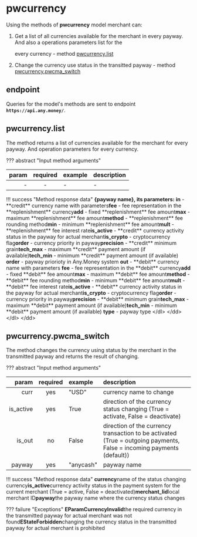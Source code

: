 # pwcurrency

Using the methods of **pwcurrency** model merchant can:

1. Get a list of all currencies available for the merchant in every payway. And also a operations parameters list for the

   every currency - method [pwcurrency.list](pwcurrency.md#pwcurrency_list)

2. Change the currency use status in the transitted payway - method [pwcurrency.pwcma\_switch](pwcurrency.md#pwcurrency_pwcma_switch)

## endpoint

Queries for the model's methods are sent to endpoint **`https://api.any.money/`**.

## pwcurrency.list

The method returns a list of currencies available for the merchant for every payway. And operation parameters for every currency.

??? abstract "Input method arguments"

| param | required | example | description |
| ---: | :---: | :--- | :--- |
| - | - | - | - |

!!! success "Method response data" **{payway name}, its parameters:** **in** - \*\*credit\*\* currency name with parameters**fee** - fee representation in the \*\*replenishment\*\* currency**add** - fixed \*\*replenishment\*\* fee amount**max** - maximum \*\*replenishment\*\* fee amount**method** - \*\*replenishment\*\* fee rounding method**min** - minimum \*\*replenishment\*\* fee amount**mult** - \*\*replenishment\*\* fee interest rate**is\_active** - \*\*credit\*\* currency activity status in the payway for actual merchant**is\_crypto** - cryptocurrency flag**order** - currency priority in payway**precision** - \*\*credit\*\* minimum grain**tech\_max** - maximum \*\*credit\*\* payment amount \(if available\)**tech\_min** - minimum \*\*credit\*\* payment amount \(if available\) **order** - payway priorioty in Any.Money system **out** - \*\*debit\*\* currency name with parameters **fee** - fee representation in the \*\*debit\*\* currency**add** - fixed \*\*debit\*\* fee amount**max** - maximum \*\*debit\*\* fee amount**method** - \*\*debit\*\* fee rounding method**min** - minimum \*\*debit\*\* fee amount**mult** - \*\*debit\*\* fee interest rate**is\_active** - \*\*debit\*\* currency activity status in the payway for actual merchant**is\_crypto** - cryptocurrency flag**order** - currency priority in payway**precision** - \*\*debit\*\* minimum grain**tech\_max** - maximum \*\*debit\*\* payment amount \(if available\)**tech\_min** - minimum \*\*debit\*\* payment amount \(if available\) **type** - payway type &lt;/dl&gt; &lt;/dd&gt; &lt;/dl&gt; &lt;/dd&gt;

## pwcurrency.pwcma\_switch

The method changes the currency using status by the merchant in the transmitted payway and returns the result of changing.

??? abstract "Input method arguments"

| param | required | example | description |
| ---: | :---: | :--- | :--- |
| curr | yes | "USD" | currency name to change |
| is\_active | yes | True | direction of the currency status changing \(True = activate, False = deactivate\) |
| is\_out | no | False | direction of the currency transaction to be activated \(True = outgoing payments, False = incoming payments \(default\)\) |
| payway | yes | "anycash" | payway name |

!!! success "Method response data" **currency**name of the status changing currency**is\_active**currency activity status in the payment system for the current merchant \(True = active, False = deactivated\)**merchant\_lid**local merchant ID**payway**the payway name where the currency status changes

??? failure "Exceptions" **EParamCurrencyInvalid**the required currency in the transmitted payway for actual merchant was not found**EStateForbidden**changing the currency status in the transmitted payway for actual merchant is prohibited

